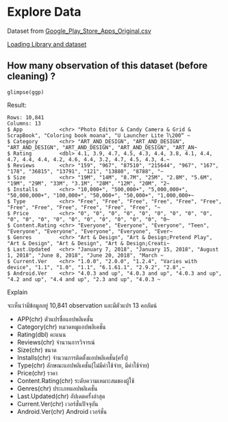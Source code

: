 # Explore Data
Dataset from [Google_Play_Store_Apps_Original.csv](https://raw.githubusercontent.com/sit-2021-int214/023-Google_Play_Store_Apps/main/term%20assignment/Midterm/Original%20Data/Google_Play_Store_Apps_Original.csv)

[Loading Library and dataset](./../Original%20Data#loading-library-and-dataset)

## How many observation of this dataset (before cleaning) ?

```
glimpse(ggp)
```

Result:

```
Rows: 10,841
Columns: 13
$ App            <chr> "Photo Editor & Candy Camera & Grid & ScrapBook", "Coloring book moana", "U Launcher Lite โ\200“ ~
$ Category       <chr> "ART_AND_DESIGN", "ART_AND_DESIGN", "ART_AND_DESIGN", "ART_AND_DESIGN", "ART_AND_DESIGN", "ART_AN~
$ Rating         <dbl> 4.1, 3.9, 4.7, 4.5, 4.3, 4.4, 3.8, 4.1, 4.4, 4.7, 4.4, 4.4, 4.2, 4.6, 4.4, 3.2, 4.7, 4.5, 4.3, 4.~
$ Reviews        <chr> "159", "967", "87510", "215644", "967", "167", "178", "36815", "13791", "121", "13880", "8788", "~
$ Size           <chr> "19M", "14M", "8.7M", "25M", "2.8M", "5.6M", "19M", "29M", "33M", "3.1M", "28M", "12M", "20M", "2~
$ Installs       <chr> "10,000+", "500,000+", "5,000,000+", "50,000,000+", "100,000+", "50,000+", "50,000+", "1,000,000+~
$ Type           <chr> "Free", "Free", "Free", "Free", "Free", "Free", "Free", "Free", "Free", "Free", "Free", "Free", "~
$ Price          <chr> "0", "0", "0", "0", "0", "0", "0", "0", "0", "0", "0", "0", "0", "0", "0", "0", "0", "0", "0", "0~
$ Content.Rating <chr> "Everyone", "Everyone", "Everyone", "Teen", "Everyone", "Everyone", "Everyone", "Everyone", "Ever~
$ Genres         <chr> "Art & Design", "Art & Design;Pretend Play", "Art & Design", "Art & Design", "Art & Design;Creati~
$ Last.Updated   <chr> "January 7, 2018", "January 15, 2018", "August 1, 2018", "June 8, 2018", "June 20, 2018", "March ~
$ Current.Ver    <chr> "1.0.0", "2.0.0", "1.2.4", "Varies with device", "1.1", "1.0", "1.1", "6.1.61.1", "2.9.2", "2.8",~
$ Android.Ver    <chr> "4.0.3 and up", "4.0.3 and up", "4.0.3 and up", "4.2 and up", "4.4 and up", "2.3 and up", "4.0.3 ~
```

Explain

จะเห็นว่ามีข้อมูลอยู่ 10,841 observation
และมีตัวแปร 13 คอลัมน์
- APP(chr) ตัวแปรชื่อแอปพลิเคชั่น
- Category(chr) หมวดหมูแอปพลิเคชั่น
- Rating(dbl) คะแนน
- Reviews(chr) จำนวนการวิจารณ์
- Size(chr) ขนาด
- Installs(chr) จำนวนการติดตั้งแอปพลิเคชั่น(ครั้ง)
- Type(chr) ลักษณะแอปพลิเคชั่น(ไม่มีค่าใช้จ่าย, มีค่าใช้จ่าย)
- Price(chr) ราคา
- Content.Rating(chr) ระดับความเหมาะสมของผู้ใช้
- Genres(chr) ประเภทแอปพลิเคชั่น
- Last.Updated(chr) อัปเดตครั้งล่าสุด
- Current.Ver(chr) เวอร์ชั่นปัจจุบัน
- Android.Ver(chr) Android เวอร์ชั่น
